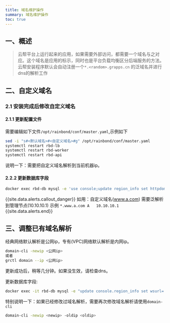 ```yaml
---
title: 域名维护操作
summary: 域名维护操作
toc: true
---
```


## 一、概述

> 云帮平台上运行起来的应用，如果需要外部访问，都需要一个域名与之对应。这个域名是应用的标示，同时也是平台负载均衡区分后端服务的方法。
> 云帮安装程序默认会自动注册一个`*.<random>.grapps.cn` 的泛域名并进行dns的解析工作

## 二、自定义域名

### 2.1 安装完成后修改自定义域名

#### 2.1.1 更新配置文件

需要编辑如下文件`/opt/rainbond/conf/master.yaml`,示例如下

```bash
sed -i "s#<默认域名>#<自定义域名>#g" /opt/rainbond/conf/master.yaml
systemctl restart rbd-lb
systemctl restart rbd-worker
systemctl restart rbd-api
```

说明一下：需要把自定义域名解析到当前机器ip。

#### 2.2.2 更新数据库字段

```bash
docker exec rbd-db mysql -e 'use console;update region_info set httpdomain="自定义域名"'
```

{{site.data.alerts.callout_danger}}
如用：自定义域名(www.a.com) 需要泛解析到管理节点(10.10.10.1)
示例 `*.www.a.com A	10.10.10.1`
{{site.data.alerts.end}}

## 三、调整已有域名解析

<!--
仅适用于自动化部署安装云帮
-->

经典网络默认解析是公网ip，专有(VPC)网络默认解析是内网ip。

```bash
domain-cli -newip <公网ip>
或者
grctl domain --ip <公网ip>
```
更新成功后，稍等几分钟。如果没生效，请检查dns。 

更新数据库字段:

```bash
docker exec -it rbd-db mysql -e "update console.region_info set wsurl='ws://<公网ip>:6060',tcpdomain='<公网ip>';"
```

特别说明一下：如果已经修改过域名解析，需要再次修改域名解析请使用`domain-cli`

```bash
domain-cli -newip <newip> -oldip <oldip>
```
